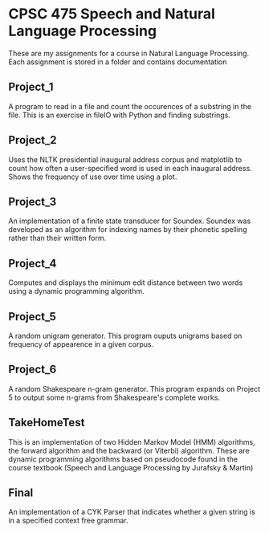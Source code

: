 # CPSC 475 Speech and Natural Language Processing
These are my assignments for a course in Natural Language Processing. Each assignment is stored in a folder
and contains documentation

## Project_1
A program to read in a file and count the occurences of a substring in the file. This is an exercise in fileIO with Python
and finding substrings.

## Project_2
Uses the NLTK presidential inaugural address corpus and matplotlib to count how often a user-specified word is used in each inaugural
address. Shows the frequency of use over time using a plot.

## Project_3
An implementation of a finite state transducer for Soundex. Soundex was developed as an algorithm for indexing names by their
phonetic spelling rather than their written form.

## Project_4
Computes and displays the minimum edit distance between two words using a dynamic programming algorithm.

## Project_5
A random unigram generator. This program ouputs unigrams based on frequency of appearence in a given corpus.

## Project_6
A random Shakespeare n-gram generator. This program expands on Project 5 to output some n-grams from Shakespeare's complete
works. 

## TakeHomeTest
This is an implementation of two Hidden Markov Model (HMM) algorithms, the forward algorithm and the backward (or Viterbi)
algorithm. These are dynamic programming algorithms based on pseudocode found in the course textbook (Speech and Language Processing by Jurafsky & Martin)

## Final
An implementation of a CYK Parser that indicates whether a given string is in a specified context free grammar.
